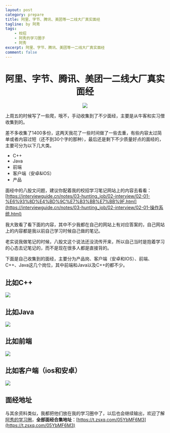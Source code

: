 ```yaml
---
layout: post
category: prepare
title: 阿里、字节、腾讯、美团等一二线大厂真实面经
tagline: by 阿秀
tags:
    - 校招
    - 阿秀的学习圈子
    - 阿秀
excerpt: 阿里、字节、腾讯、美团等一二线大厂真实面经
comment: false
---
```




<h1 align="center">
 阿里、字节、腾讯、美团一二线大厂真实面经
</h1>
<div align="center">
  <a href="/notes/05-xiustar/01-xiustar_reading_guide/01-introduce.html#阿秀组建了一个校招学习圈子">
      <img src="https://axiu-image-bed.oss-cn-shanghai.aliyuncs.com/img/202302042310919.png">
  </a></div>



上周五的时候写了一些爬，哦不，手动收集到了不少面经，主要是从牛客和实习僧收集到的。

差不多收集了1400多份，这两天我花了一些时间做了一些去重，有些内容太过简单或者内容过短（还不到30个字的那种），最后还是剩下不少质量好点的面经的，主要可分为以下几大类。

- C++
- Java
- 前端
- 客户端（安卓&IOS）
- 产品

面经中的八股文问题，建议你配着我的校招学习笔记网站上的内容去看看：[https://interviewguide.cn/notes/03-hunting_job/02-interview/02-01-%E6%93%8D%E4%BD%9C%E7%B3%BB%E7%BB%9F.html](https://interviewguide.cn/notes/03-hunting_job/02-interview/02-01-操作系统.html)

我大致看了看下面的内容，其中不少我都在自己的网站上有对应答案的，自己网站上的内容都是我以前自己学习时候自己做的笔记。

老实说我做笔记的时候，八股文这个说法还没流传开来，所以自己当时是抱着学习的心态去记笔记的，而不是现在很多人都是直接背的。

下面是自己收集到的面经，主要分为产品岗、客户端（安卓和IOS）、前端、C++、Java这几个岗位，其中前端和Java以及C++的都不少。

## 比如**C++**

![](https://axiu-image-bed.oss-cn-shanghai.aliyuncs.com/img/202208220033495.png)



## 比如**Java**

![](https://axiu-image-bed.oss-cn-shanghai.aliyuncs.com/img/202208220027029.png)



## 比如**前端**

![](https://axiu-image-bed.oss-cn-shanghai.aliyuncs.com/img/202208220028791.png)



## 比如**客户端（ios和安卓）**

![](https://axiu-image-bed.oss-cn-shanghai.aliyuncs.com/img/202208220028571.png)



## 面经地址

与其余资料类似，我都把他们放在我的学习圈中了，以后也会继续输出，欢迎了解[阿秀的学习圈](/notes/05-xiustar/01-xiustar_reading_guide/01-introduce.html#阿秀组建了一个校招学习圈子)，**全部面经合集地址**：[https://t.zsxq.com/05YbMF6M3](https://t.zsxq.com/05YbMF6M3)
